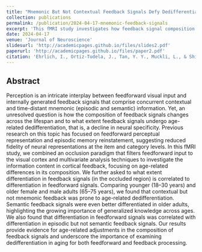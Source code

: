 ```yaml
---
title: "Mnemonic But Not Contextual Feedback Signals Defy Dedifferentiation in the Aging Early Visual Cortex"
collection: publications
permalink: /publication/2024-04-17-mnemonic-feedback-signals
excerpt: 'This fMRI study investigates how feedback signal composition changes across the lifespan, focusing on age-related dedifferentiation in early visual cortex.'
date: 2024-04-17
venue: 'Journal of Neuroscience'
slidesurl: 'http://academicpages.github.io/files/slides2.pdf'
paperurl: 'http://academicpages.github.io/files/paper2.pdf'
citation: 'Ehrlich, I., Ortiz-Tudela, J., Tan, Y. Y., Muckli, L., & Shing, Y. L. (2024). &quot;Mnemonic But Not Contextual Feedback Signals Defy Dedifferentiation in the Aging Early Visual Cortex.&quot; <i>Journal of Neuroscience</i>. 44(16).'
---
```


## Abstract

Perception is an intricate interplay between feedforward visual input and internally generated feedback signals that comprise concurrent contextual and time-distant mnemonic (episodic and semantic) information. Yet, an unresolved question is how the composition of feedback signals changes across the lifespan and to what extent feedback signals undergo age-related dedifferentiation, that is, a decline in neural specificity. Previous research on this topic has focused on feedforward perceptual representation and episodic memory reinstatement, suggesting reduced fidelity of neural representations at the item and category levels. In this fMRI study, we combined an occlusion paradigm that filters feedforward input to the visual cortex and multivariate analysis techniques to investigate the information content in cortical feedback, focusing on age-related differences in its composition. We further asked to what extent differentiation in feedback signals (in the occluded region) is correlated to differentiation in feedforward signals. Comparing younger (18–30 years) and older female and male adults (65–75 years), we found that contextual but not mnemonic feedback was prone to age-related dedifferentiation. Semantic feedback signals were even better differentiated in older adults, highlighting the growing importance of generalized knowledge across ages. We also found that differentiation in feedforward signals was correlated with differentiation in episodic but not semantic feedback signals. Our results provide evidence for age-related adjustments in the composition of feedback signals and underscore the importance of examining dedifferentiation in aging for both feedforward and feedback processing.